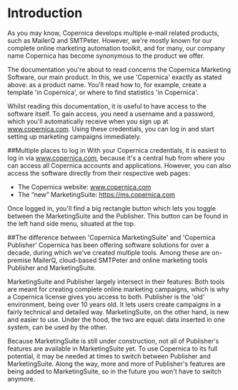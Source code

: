 # Introduction
As you may know, Copernica develops multiple e-mail related products, such as MailerQ and SMTPeter. However, we're mostly known for our complete online marketing automation toolkit, and for many, our company name Copernica has become synonymous to the product we offer.

The documentation you're about to read concerns the Copernica Marketing Software, our main product. In this, we use 'Copernica' exactly as stated above: as a product name. You'll read how to, for example, create a template 'in Copernica', or where to find statistics 'in Copernica'.

Whilst reading this documentation, it is useful to have access to the software itself. To gain access, you need a username and a password, which you'll automatically receive when you sign up at www.copernica.com. Using these credentials, you can log in and start setting up marketing campaigns immediately.

##Multiple places to log in
With your Copernica credentials, it is easiest to log in via www.copernica.com, because it's a central hub from where you can access all Copernica accounts and applications. 
However, you can also access the software directly from their respective web pages:

- The Copernica website: www.copernica.com
- The “new” MarketingSuite: https://ms.copernica.com

Once logged in, you'll find a big rectangle button which lets you toggle between the MarketingSuite and the Publisher. This button can be found in the left hand side menu, situated at the top.

##The difference between 'Copernica MarketingSuite' and 'Copernica Publisher'
Copernica has been offering software solutions for over a decade, during which we've created multiple tools. Among these are on-premise MailerQ, cloud-based SMTPeter and online marketing tools Publisher and MarketingSuite.

MarketingSuite and Publisher largely intersect in their features: Both tools are meant for creating complete online marketing campaigns, which is why a Copernica license gives you access to both. Publisher is the 'old' environment, being over 10 years old. It lets users create campaigns in a fairly technical and detailed way. MarketingSuite, on the other hand, is new and easier to use. Under the hood, the two are equal: data inserted in one system, can be used by the other.

Because MarketingSuite is still under construction, not all of Publisher's features are available in MarketingSuite yet. To use Copernica to its full potential, it may be needed at times to switch between Publisher and MarketingSuite. Along the way, more and more of Publisher's features are being added to MarketingSuite, so in the future you won't have to switch anymore.

